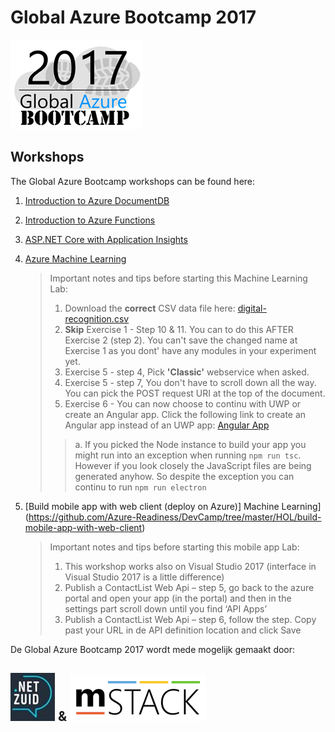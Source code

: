 # Global Azure Bootcamp 2017                                  
![Global Azure Bootcamp][3]


## Workshops

The Global Azure Bootcamp workshops can be found here:


1. [Introduction to Azure DocumentDB](https://github.com/mstack/bootcamp-azure-documentdb)

2. [Introduction to Azure Functions](https://github.com/mstack/bootcamp-azure-functions)

3. [ASP.NET Core with Application Insights](https://github.com/mstack/bootcamp-azure-application-insights)

4. [Azure Machine Learning](https://github.com/Microsoft/TechnicalCommunityContent/blob/master/Big%20Data%20and%20Analytics/Azure%20Machine%20Learning/Session%202%20-%20Hands%20On/Azure%20Machine%20Learning%20HOL%20(UWP).md)
    > Important notes and tips before starting this Machine Learning Lab: 
    > 1. Download the **correct** CSV data file here: [digital-recognition.csv](https://raw.githubusercontent.com/mstack/global-azure-bootcamp-2017/master/media/digit-recognition.csv) 
    > 2. **Skip** Exercise 1 - Step 10 & 11. You can to do this AFTER Exercise 2 (step 2). You can't save the changed name at Exercise 1 as you dont' have any modules in your experiment yet.
    > 3. Exercise 5 - step 4, Pick **'Classic'** webservice when asked.
    > 4. Exercise 5 - step 7, You don't have to scroll down all the way. You can pick the POST request URI at the top of the document.
    > 5. Exercise 6 - You can now choose to continu with UWP or create an Angular app. Click the following link to create an Angular app instead of an UWP app: [Angular App](https://github.com/Microsoft/TechnicalCommunityContent/blob/master/Big%20Data%20and%20Analytics/Azure%20Machine%20Learning/Session%202%20-%20Hands%20On/Azure%20Machine%20Learning%20HOL%20(Node).md#Exercise6)
    > > a. If you picked the Node instance to build your app you might run into an exception when running ```npm run tsc```. However if you look closely the JavaScript files are being generated anyhow. So despite the exception you can continu to run ```npm run electron```

5. [Build mobile app with web client (deploy on Azure)] Machine Learning](https://github.com/Azure-Readiness/DevCamp/tree/master/HOL/build-mobile-app-with-web-client)
    > Important notes and tips before starting this mobile app Lab:
    > 1. This workshop works also on Visual Studio 2017 (interface in Visual Studio 2017 is a little difference)
	> 2. Publish a ContactList Web Api – step 5, go back to the azure portal and open your app (in the portal) and then in the settings part scroll down until you find ‘API Apps’
    > 3. Publish a ContactList Web Api – step 6, follow the step. Copy past your URL in de API definition location and click Save

De Global Azure Bootcamp 2017 wordt mede mogelijk gemaakt door:
## [![.NET Zuid][2]](http://www.dotnetzuid.nl) & [![mStack.nl][1]](http://www.mstack.nl)

[1]: media/logomstack.png
[2]: media/logonetzuid.jpg
[3]: media/logogab.png